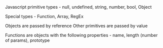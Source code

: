 Javascript primitive types
    - null, undefined, string, number, bool, Object

Special types
    - Function, Array, RegEx

Objects are passed by reference
Other primitives are passed by value

Functions are objects with the following properties
    - name, length (number of params), prototype